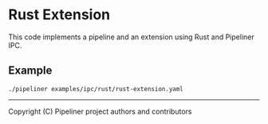 # Rust Extension

This code implements a pipeline and an extension using Rust and Pipeliner IPC.

## Example

```shell
./pipeliner examples/ipc/rust/rust-extension.yaml
```

---

Copyright (C) Pipeliner project authors and contributors